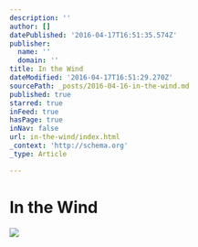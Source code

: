 ```yaml
---
description: ''
author: []
datePublished: '2016-04-17T16:51:35.574Z'
publisher:
  name: ''
  domain: ''
title: In the Wind
dateModified: '2016-04-17T16:51:29.270Z'
sourcePath: _posts/2016-04-16-in-the-wind.md
published: true
starred: true
inFeed: true
hasPage: true
inNav: false
url: in-the-wind/index.html
_context: 'http://schema.org'
_type: Article

---
```

# In the Wind
![](https://the-grid-user-content.s3-us-west-2.amazonaws.com/24a16168-a7a1-4710-8b09-2f8d78c9bcf8.png)